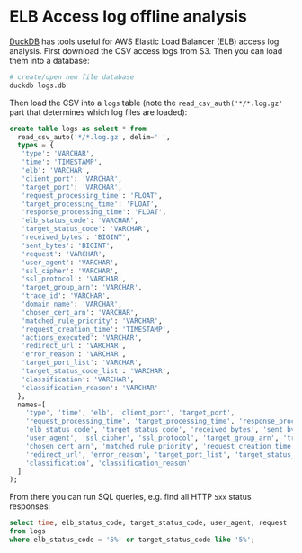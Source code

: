 # ELB Access log offline analysis

[DuckDB](https://duckdb.org/) has tools useful for AWS Elastic Load Balancer (ELB) access log
analysis. First download the CSV access logs from S3. Then you can load them into a database:

```sh
# create/open new file database
duckdb logs.db
```

Then load the CSV into a `logs` table (note the `read_csv_auth('*/*.log.gz'` part that determines
which log files are loaded):

```sql
create table logs as select * from 
  read_csv_auto('*/*.log.gz', delim=' ', 
  types = { 
   'type': 'VARCHAR', 
   'time': 'TIMESTAMP', 
   'elb': 'VARCHAR', 
   'client_port': 'VARCHAR', 
   'target_port': 'VARCHAR', 
   'request_processing_time': 'FLOAT', 
   'target_processing_time': 'FLOAT', 
   'response_processing_time': 'FLOAT', 
   'elb_status_code': 'VARCHAR', 
   'target_status_code': 'VARCHAR', 
   'received_bytes': 'BIGINT', 
   'sent_bytes': 'BIGINT', 
   'request': 'VARCHAR', 
   'user_agent': 'VARCHAR', 
   'ssl_cipher': 'VARCHAR', 
   'ssl_protocol': 'VARCHAR', 
   'target_group_arn': 'VARCHAR', 
   'trace_id': 'VARCHAR', 
   'domain_name': 'VARCHAR', 
   'chosen_cert_arn': 'VARCHAR', 
   'matched_rule_priority': 'VARCHAR', 
   'request_creation_time': 'TIMESTAMP', 
   'actions_executed': 'VARCHAR', 
   'redirect_url': 'VARCHAR', 
   'error_reason': 'VARCHAR', 
   'target_port_list': 'VARCHAR', 
   'target_status_code_list': 'VARCHAR', 
   'classification': 'VARCHAR', 
   'classification_reason': 'VARCHAR' 
  }, 
  names=[
    'type', 'time', 'elb', 'client_port', 'target_port',
    'request_processing_time', 'target_processing_time', 'response_processing_time',
    'elb_status_code', 'target_status_code', 'received_bytes', 'sent_bytes', 'request',
    'user_agent', 'ssl_cipher', 'ssl_protocol', 'target_group_arn', 'trace_id', 'domain_name',
    'chosen_cert_arn', 'matched_rule_priority', 'request_creation_time', 'actions_executed',
    'redirect_url', 'error_reason', 'target_port_list', 'target_status_code_list',
    'classification', 'classification_reason'
  ]
);
```

From there you can run SQL queries, e.g. find all HTTP `5xx` status responses: 

```sql
select time, elb_status_code, target_status_code, user_agent, request
from logs
where elb_status_code = '5%' or target_status_code like '5%';
```
